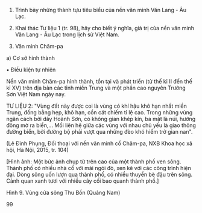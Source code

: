 1. Trình bày những thành tựu tiêu biểu của nền văn minh Văn Lang - Âu Lạc.

2. Khai thác Tư liệu 1 (tr. 98), hãy cho biết ý nghĩa, giá trị của nền văn minh Văn Lang - Âu Lạc trong lịch sử Việt Nam.

2. Văn minh Chăm-pa

a) Cơ sở hình thành

• Điều kiện tự nhiên

Nền văn minh Chăm-pa hình thành, tồn tại và phát triển (từ thế kỉ II đến thế kỉ XV) trên địa bàn các tỉnh miền Trung và một phần cao nguyên Trường Sơn Việt Nam ngày nay.

TƯ LIỆU 2: "Vùng đất này được coi là vùng có khí hậu khô hạn nhất miền Trung, đồng bằng hẹp, khô hạn, cồn cát chiếm tỉ lệ cao. Trong những vùng ngăn cách bởi dãy Hoành Sơn, có không gian khép kín, ba mặt là núi, hướng đông mở ra biển,... Mối liên hệ giữa các vùng với nhau chủ yếu là giao thông đường biển, bởi đường bộ phải vượt qua những đèo khó hiểm trở gian nan".

(Lê Đình Phụng, Đối thoại với nền văn minh cổ Chăm-pa, 
NXB Khoa học xã hội, Hà Nội, 2015, tr. 104)

[Hình ảnh: Một bức ảnh chụp từ trên cao của một thành phố ven sông. Thành phố có nhiều nhà cổ với mái ngói đỏ, xen kẽ với các công trình hiện đại. Dòng sông uốn lượn qua thành phố, có nhiều thuyền bè đậu trên sông. Cảnh quan xanh tươi với nhiều cây cối bao quanh thành phố.]

Hình 9. Vùng cửa sông Thu Bồn (Quảng Nam)

99